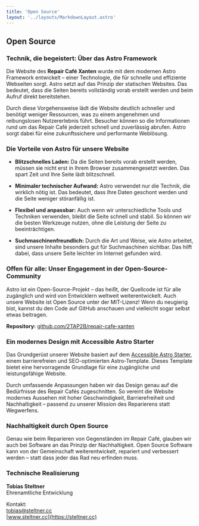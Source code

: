 ```yaml
---
title: 'Open Source'
layout: '../layouts/MarkdownLayout.astro'
---
```


## Open Source

### Technik, die begeistert: Über das Astro Framework

Die Website des **Repair Café Xanten** wurde mit dem modernen Astro Framework entwickelt – einer Technologie, die für schnelle und effiziente Webseiten sorgt. Astro setzt auf das Prinzip der statischen Websites. Das bedeutet, dass die Seiten bereits vollständig vorab erstellt werden und beim Aufruf direkt bereitstehen.

Durch diese Vorgehensweise lädt die Website deutlich schneller und benötigt weniger Ressourcen, was zu einem angenehmen und reibungslosen Nutzererlebnis führt. Besucher können so die Informationen rund um das Repair Café jederzeit schnell und zuverlässig abrufen. Astro sorgt dabei für eine zukunftssichere und performante Weblösung.

### Die Vorteile von Astro für unsere Website

- **Blitzschnelles Laden:** Da die Seiten bereits vorab erstellt werden, müssen sie nicht erst in Ihrem Browser zusammengesetzt werden. Das spart Zeit und Ihre Seite lädt blitzschnell.

- **Minimaler technischer Aufwand:** Astro verwendet nur die Technik, die wirklich nötig ist. Das bedeutet, dass Ihre Daten geschont werden und die Seite weniger störanfällig ist.

- **Flexibel und anpassbar:** Auch wenn wir unterschiedliche Tools und Techniken verwenden, bleibt die Seite schnell und stabil. So können wir die besten Werkzeuge nutzen, ohne die Leistung der Seite zu beeinträchtigen.

- **Suchmaschinenfreundlich:** Durch die Art und Weise, wie Astro arbeitet, sind unsere Inhalte besonders gut für Suchmaschinen sichtbar. Das hilft dabei, dass unsere Seite leichter im Internet gefunden wird.

### Offen für alle: Unser Engagement in der Open-Source-Community

Astro ist ein Open-Source-Projekt – das heißt, der Quellcode ist für alle zugänglich und wird von Entwicklern weltweit weiterentwickelt. Auch unsere Website ist Open Source unter der MIT-Lizenz! Wenn du neugierig bist, kannst du den Code auf GitHub anschauen und vielleicht sogar selbst etwas beitragen.

**Repository:** [github.com/2TAP2B/repair-cafe-xanten](https://github.com/2TAP2B/repair-cafe-xanten)

### Ein modernes Design mit Accessible Astro Starter

Das Grundgerüst unserer Website basiert auf dem [Accessible Astro Starter](https://github.com/incluud/accessible-astro-starter), einem barrierefreien und SEO-optimierten Astro-Template. Dieses Template bietet eine hervorragende Grundlage für eine zugängliche und leistungsfähige Website.

Durch umfassende Anpassungen haben wir das Design genau auf die Bedürfnisse des Repair Cafés zugeschnitten. So vereint die Website modernes Aussehen mit hoher Geschwindigkeit, Barrierefreiheit und Nachhaltigkeit – passend zu unserer Mission des Reparierens statt Wegwerfens.

### Nachhaltigkeit durch Open Source

Genau wie beim Reparieren von Gegenständen im Repair Café, glauben wir auch bei Software an das Prinzip der Nachhaltigkeit. Open Source Software kann von der Gemeinschaft weiterentwickelt, repariert und verbessert werden – statt dass jeder das Rad neu erfinden muss.

### Technische Realisierung

**Tobias Steltner**  
Ehrenamtliche Entwicklung

Kontakt:  
[tobias@steltner.cc](mailto:tobias@steltner.cc)  
[www.steltner.cc](https://steltner.cc)
